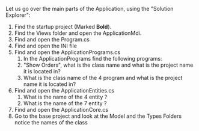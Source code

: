  
Let us go over the main parts of the Application, using the "Solution Explorer":
1. Find the startup project (Marked **Bold**).
1. Find the Views folder and open the ApplicationMdi.
1. Find and open the Program.cs
1. Find and open the INI file 
1. Find and open the ApplicationPrograms.cs
   1. In the ApplicationPrograms find the following programs:
     1. "Show Orders", what is the class name and what is the project name it is located in?
     1. What is the class name of the 4 program and what is the project name it is located in?
1. Find and open the ApplicationEntities.cs
   1. What is the name of the 4 entity ?
   1. What is the name of the 7 entity ?
1. Find and open the ApplicationCore.cs
1. Go to the base project and look at the Model and the Types Folders notice the names of the class
